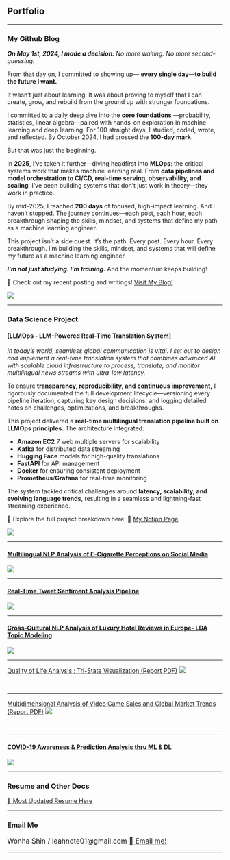 ## Portfolio

---
### My Github Blog
<I><b>On May 1st, 2024, I made a decision:</b>
No more waiting. No more second-guessing. </I>
  
From that day on, I committed to showing up— **every single day—to build the future I want.**


It wasn’t just about learning. It was about proving to myself that I can create, grow, and rebuild from the ground up with stronger foundations.


I committed to a daily deep dive into the <b>core foundations</b> —probability, statistics, linear algebra—paired with hands-on exploration in machine learning and deep learning. For 100 straight days, I studied, coded, wrote, and reflected. By October 2024, I had crossed the <b>100-day mark.</b>

But that was just the beginning.

In <b>2025</b>, I’ve taken it further—diving headfirst into **MLOps**: the critical systems work that makes machine learning real. From <b>data pipelines and model orchestration to CI/CD, real-time serving, observability, and scaling</b>, I’ve been building systems that don’t just work in theory—they work in practice.

By mid-2025, I reached **200 days** of focused, high-impact learning. And I haven’t stopped. The journey continues—each post, each hour, each breakthrough shaping the skills, mindset, and systems that define my path as a machine learning engineer.

This project isn’t a side quest. It’s the path.
Every post. Every hour. Every breakthrough.
I’m building the skills, mindset, and systems that will define my future as a machine learning engineer.

<i>**I’m not just studying. I’m training.**</i>
And the momentum keeps building!


🚀 Check out my recent posting and writings! <a href="https://leahnote01.github.io/blog/">Visit My Blog! </a>
<!-- Remove above link if you don't want to attibute -->

<img src="images/IMG_3058.jpg?raw=true"/>


---

### Data Science Project

#### [LLMOps - LLM-Powered Real-Time Translation System]

<I>In today’s world, seamless global communication is vital. I set out to design and implement a real-time translation system that combines advanced AI with scalable cloud infrastructure to process, translate, and monitor multilingual news streams with ultra-low latency.</I>

To ensure <b>transparency, reproducibility, and continuous improvement,</b> I rigorously documented the full development lifecycle—versioning every pipeline iteration, capturing key design decisions, and logging detailed notes on challenges, optimizations, and breakthroughs.

This project delivered a <b>real-time multilingual translation pipeline built on LLMOps principles.</b> The architecture integrated:
- **Amazon EC2** 7 web multiple servers for scalability
- **Kafka** for distributed data streaming
- **Hugging Face** models for high-quality translations
- **FastAPI** for API management
- **Docker** for ensuring consistent deployment
- **Prometheus**/**Grafana** for real-time monitoring

The system tackled critical challenges around <b>latency, scalability, and evolving language trends</b>, resulting in a seamless and lightning-fast streaming experience.

📌 Explore the full project breakdown here: 🔗 [My Notion Page](https://believed-chevre-225.notion.site/LLMOps-Project-197e7805c3c481aaa37cfc9388a6c2da?pvs=4)

<img src="images/llm.JPG?raw=true"/>


<br>

---
#### [Multilingual NLP Analysis of E-Cigarette Perceptions on Social Media](ecigar.md)
<img src="images/ecigar.JPG?raw=true"/>



---
#### [Real-Time Tweet Sentiment Analysis Pipeline](realtime_tweet.md)
<img src="images/realtime_tweet.png?raw=true"/>


---

#### [Cross-Cultural NLP Analysis of Luxury Hotel Reviews in Europe- LDA Topic Modeling](/nlp_hotel_review.md)
<img src="images/HRA.JPG?raw=true"/>

<br>

---
[Quality of Life Analysis : Tri-State Visualization (Report PDF)](/pdf/Quality_of_Life_Analysis.pdf)
<img src="images/QOL.JPG?raw=true"/>

<br>

---
[Multidimensional Analysis of Video Game Sales and Global Market Trends (Report PDF)](/pdf/Stats_Project_Final.pdf)
<img src="images/stat.JPG?raw=true"/>

<br>

---

#### [COVID-19 Awareness & Prediction Analysis thru ML & DL ](/covid19_ohio_awareness.md)
<img src="images/OHIO.JPG?raw=true"/>

<br>


---
### Resume and Other Docs
[🙌 Most Updated Resume Here](/pdf/ML_Resume_Wonha_Shin.pdf)


<!-- - [Project 2 Title](http://example.com/) -->
<!-- - [Project 3 Title](http://example.com/) -->
<!-- - [Project 4 Title](http://example.com/) -->
<!-- - [Project 5 Title](http://example.com/) -->

---


### Email Me

<p style="font-size:16px"> Wonha Shin / leahnote01@gmail.com <a href="mailto:leahnote01@gmail.com"> 📩 Email me! </a></p>
<!-- Remove above link if you don't want to attibute -->

---
